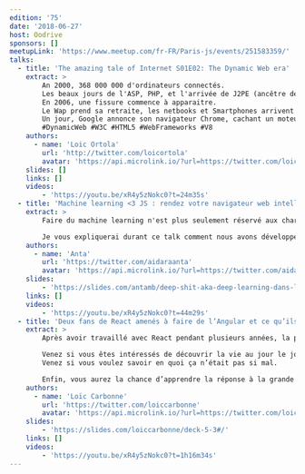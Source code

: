 ```yaml
---
edition: '75'
date: '2018-06-27'
host: Oodrive
sponsors: []
meetupLink: 'https://www.meetup.com/fr-FR/Paris-js/events/251583359/'
talks:
  - title: 'The amazing tale of Internet S01E02: The Dynamic Web era'
    extract: >
        An 2000, 368 000 000 d'ordinateurs connectés.
        Les beaux jours de l'ASP, PHP, et l'arrivée de J2PE (ancêtre de JEE) marquent l'entrée dans le web dynamique. Javascript est synonyme de langage de bidouilleurs, lent, et non exempt de failles de sécurité.
        En 2006, une fissure commence à apparaitre.
        Le Wap prend sa retraite, les netbooks et Smartphones arrivent : une transformation doit s'opérer.
        Un jour, Google annonce son navigateur Chrome, cachant un moteur qui va changer la donne.
        #DynamicWeb #W3C #HTML5 #WebFrameworks #V8
    authors:
      - name: 'Loic Ortola'
        url: 'http://twitter.com/loicortola'
        avatar: 'https://api.microlink.io/?url=https://twitter.com/loicortola&embed=image.url'
    slides: []
    links: []
    videos:
        - 'https://youtu.be/xR4y5zNokc0?t=24m35s'
  - title: 'Machine learning <3 JS : rendez votre navigateur web intelligent'
    extract: >
        Faire du machine learning n'est plus seulement réservé aux charmeurs de serpents (pythonistas) ou à ceux ayant accès à des machines puissantes. Dans le cadre du projet PAIR, l'équipe Brain de Google sortait la librairie deeplearn.js qui a depuis lors évolué pour laisser place à TensorFlow.js. Tensorflow.js se base sur WebGL et permet entre autres de construire et d'entrainer des modèles de données dans le navigateur "from scratch" ou en utilisant des techniques telles que le "transfer learning".

        Je vous expliquerai durant ce talk comment nous avons développé une PWA "intélligente" en utilisant du machine learning.
    authors:
      - name: 'Anta'
        url: 'https://twitter.com/aidaraanta'
        avatar: 'https://api.microlink.io/?url=https://twitter.com/aidaraanta&embed=image.url'
    slides:
        - 'https://slides.com/antamb/deep-shit-aka-deep-learning-dans-le-navigateur#/'
    links: []
    videos:
        - 'https://youtu.be/xR4y5zNokc0?t=44m29s'
  - title: 'Deux fans de React amenés à faire de l’Angular et ce qu’ils en ont appris'
    extract: >
        Après avoir travaillé avec React pendant plusieurs années, la providence nous a rassemblé sur le même projet Angular 4 pendant lequel nous avons pu découvrir ses joies et ses peines.

        Venez si vous êtes intéressés de découvrir la vie au jour le jour de développeurs React forcés par le destin de travailler avec Angular.
        Venez si vous voulez savoir en quoi ça n’était pas si mal.

        Enfin, vous aurez la chance d’apprendre la réponse à la grande question : Quel framework dois-je choisir pour ma prochaine application front, le tout basé sur un retour d'expérience.
    authors:
      - name: 'Loïc Carbonne'
        url: 'https://twitter.com/loiccarbonne'
        avatar: 'https://api.microlink.io/?url=https://twitter.com/loiccarbonne&embed=image.url'
    slides:
        - 'https://slides.com/loiccarbonne/deck-5-3#/'
    links: []
    videos:
        - 'https://youtu.be/xR4y5zNokc0?t=1h16m34s'
---
```

